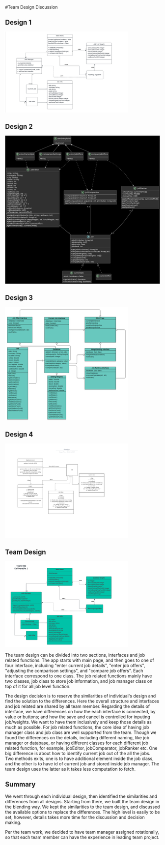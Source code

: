 #Team Design Discussion

## Design 1
<img src="./images/erodriguez77-design.png" width="400"/>


## Design 2
![hzhang929-design](./images/hzhang929-design.png)


## Design 3
<img src="./images/ylu376-design.png" width="400"/>

## Design 4
<img src="./images/xteng36-design.png" width="400"/>

## Team Design
<img src="./images/team-design.png" width="400"/>

The team design can be divided into two sections, interfaces and job related functions. The app starts with main page, and then goes to one of four interface, including "enter current job details", "enter job offers", "adjusting the comparison settings", and "compare job offers". Each interface correspond to one class. The job related functions mainly have two classes, job class to store job information, and job manager class on top of it for all job level function. 

The design decision is to reserve the similarities of individual's design and find the solution to the differences. Here the overall structure and interfaces and job related are shared by all team member. Regarding the details of interface, we have differences on how the each interface is connected, by value or buttons; and how the save and cancel is controlled for inputing job/weights. We want to have them inclusively and keep those details as much as possible. For job related functions, the core idea of having job manager class and job class are well supported from the team. Though we found the differences on the details, including different naming, like job manager or database, or having different classes for each different job related function, for example, jobEditor, jobComparator, jobRanker etc. One big difference is about how to identify current job out of the all the jobs. Two methods exits, one is to have additional element inside the job class, and the other is to have id of current job and stored inside job manager. The team design uses the latter as it takes less computation to fetch. 

## Summary
We went through each individual design, then identified the similarities and differences from all designs. Starting from there, we built the team design in the blending way. We kept the similarities to the team design, and discussed the available options to replace the differences. The high level is easily to be set, however, details takes more time for the discussion and decision making.

Per the team work, we decided to have team manager assigned rotationally, so that each team member can have the experience in leading team project.